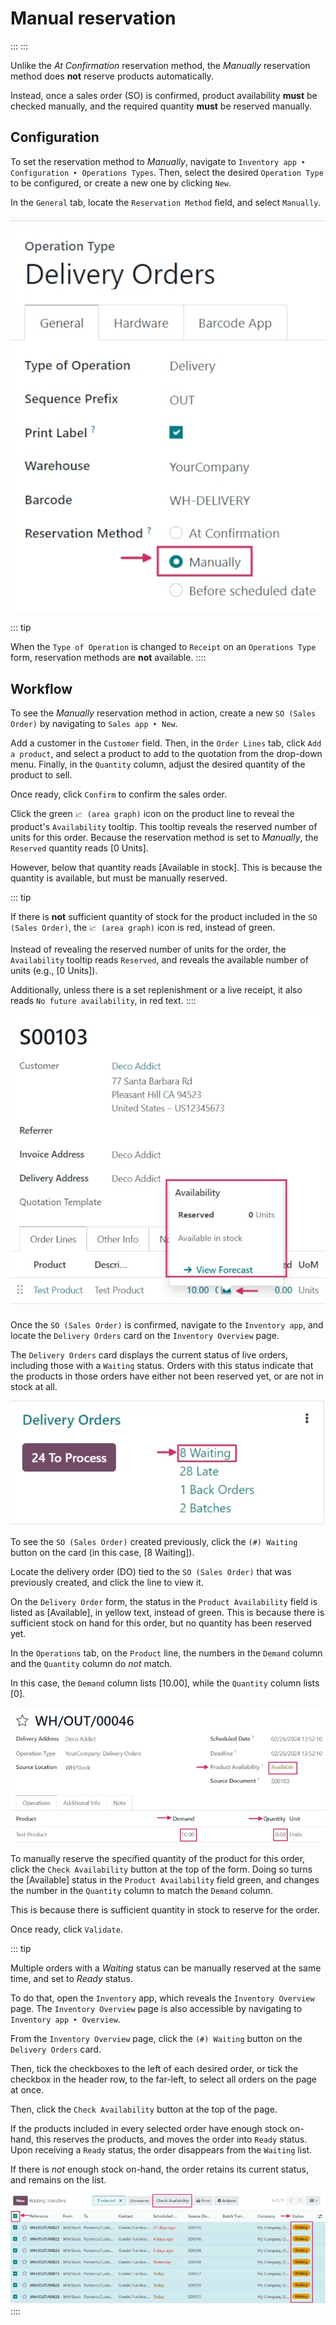 # Manual reservation

::: 
:::

Unlike the *At Confirmation* reservation method, the *Manually*
reservation method does **not** reserve products automatically.

Instead, once a sales order (SO) is confirmed, product availability
**must** be checked manually, and the required quantity **must** be
reserved manually.


## Configuration

To set the reservation method to *Manually*, navigate to
`Inventory app ‣
Configuration ‣ Operations Types`. Then, select the desired
`Operation Type` to be configured, or
create a new one by clicking `New`.

In the `General` tab, locate the
`Reservation Method` field, and
select `Manually`.

![Reservation method field on delivery order operation type form.](manually/manually-operations-type.png)

::: tip

When the `Type of Operation` is
changed to `Receipt` on an
`Operations Type` form, reservation
methods are **not** available.
::::

## Workflow

To see the *Manually* reservation method in action, create a new
`SO (Sales Order)` by navigating to
`Sales app ‣ New`.

Add a customer in the `Customer`
field. Then, in the `Order Lines`
tab, click `Add a product`, and
select a product to add to the quotation from the drop-down menu.
Finally, in the `Quantity` column,
adjust the desired quantity of the product to sell.

Once ready, click `Confirm` to
confirm the sales order.

Click the green `📈 (area graph)`
icon on the product line to reveal the product\'s
`Availability` tooltip. This tooltip
reveals the reserved number of units for this order. Because the
reservation method is set to *Manually*, the
`Reserved` quantity reads [0
Units].

However, below that quantity reads [Available in stock].
This is because the quantity is available, but must be manually
reserved.

::: tip

If there is **not** sufficient quantity of stock for the product
included in the `SO (Sales Order)`, the
`📈 (area graph)` icon is red,
instead of green.

Instead of revealing the reserved number of units for the order, the
`Availability` tooltip reads
`Reserved`, and reveals the available
number of units (e.g., [0 Units]).

Additionally, unless there is a set replenishment or a live receipt, it
also reads `No
future availability`, in red text.
::::

![Confirmed sales order with product availability tooltip selected.](manually/manually-availability-tooltip.png)

Once the `SO (Sales Order)` is confirmed,
navigate to the `Inventory app`,
and locate the `Delivery Orders` card
on the `Inventory Overview` page.

The `Delivery Orders` card displays
the current status of live orders, including those with a
`Waiting` status. Orders with this
status indicate that the products in those orders have either not been
reserved yet, or are not in stock at all.

![Delivery orders task card with waiting status orders.](manually/manually-delivery-orders-card.png)

To see the `SO (Sales Order)` created
previously, click the `(#) Waiting`
button on the card (in this case, [8 Waiting]).

Locate the delivery order (DO) tied to the
`SO (Sales Order)` that was previously
created, and click the line to view it.

On the `Delivery Order` form, the
status in the `Product Availability`
field is listed as [Available], in yellow text, instead of
green. This is because there is sufficient stock on hand for this order,
but no quantity has been reserved yet.

In the `Operations` tab, on the
`Product` line, the numbers in the
`Demand` column and the
`Quantity` column do *not* match.

In this case, the `Demand` column
lists [10.00], while the `Quantity` column lists [0].

![Delivery order form with product availability and reserved quantity.](manually/manually-delivery-order-form.png)

To manually reserve the specified quantity of the product for this
order, click the `Check Availability`
button at the top of the form. Doing so turns the
[Available] status in the
`Product Availability` field green,
and changes the number in the `Quantity` column to match the `Demand` column.

This is because there is sufficient quantity in stock to reserve for the
order.

Once ready, click `Validate`.

::: tip

Multiple orders with a *Waiting* status can be manually reserved at the
same time, and set to *Ready* status.

To do that, open the `Inventory`
app, which reveals the `Inventory
Overview` page. The
`Inventory Overview` page is also
accessible by navigating to
`Inventory app ‣ Overview`.

From the `Inventory Overview` page,
click the `(#) Waiting` button on the
`Delivery Orders` card.

Then, tick the checkboxes to the left of each desired order, or tick the
checkbox in the header row, to the far-left, to select all orders on the
page at once.

Then, click the `Check Availability`
button at the top of the page.

If the products included in every selected order have enough stock
on-hand, this reserves the products, and moves the order into
`Ready` status. Upon receiving a
`Ready` status, the order disappears
from the `Waiting` list.

If there is *not* enough stock on-hand, the order retains its current
status, and remains on the list.

![List of orders in waiting status and check availability button.](manually/manually-check-availability.png)
::::

